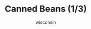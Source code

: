 ---
media: "images/rounds/round_4_1/kwons_beans_1.png"
media_type: image
title: Canned Beans (1/3)
author: [wisconsin]
desc: Kwon Myong-hwa develops an insatiable hunger for baked beans.
---
